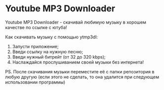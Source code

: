 # Youtube MP3 Downloader

Youtube MP3 Downloader - скачивай любимую музыку в хорошем качестве по ссылке с ютуба!

Как скачивать музыку с помощью ytmp3dl:

1. Запусти приложение;
2. Введи ссылку на нужную песню;
3. Введи нужный битрейт (от 32 до 320 kbps);
4. Наслаждайся прослушиванием своей музыки без интернета!

PS. После скачивания музыки переместите её с папки репозитория в любую другую (если этого не сделать, то она удалится при следующем использовании программы)
